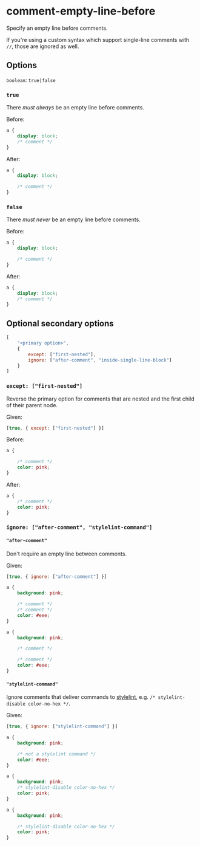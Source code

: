 # comment-empty-line-before

Specify an empty line before comments.

If you're using a custom syntax which support single-line comments with `//`, those are ignored as well.

## Options

`boolean`: `true|false`

### `true`

There *must always* be an empty line before comments.

Before:

```css
a {
	display: block;
	/* comment */
}
```

After:

```css
a {
	display: block;

	/* comment */
}
```

### `false`

There *must never* be an empty line before comments.

Before:

```css
a {
	display: block;

	/* comment */
}
```

After:

```css
a {
	display: block;
	/* comment */
}
```

## Optional secondary options

```js
[
	"<primary option>",
	{
		except: ["first-nested"],
		ignore: ["after-comment", "inside-single-line-block"]
	}
]
```

### `except: ["first-nested"]`

Reverse the primary option for comments that are nested and the first child of their parent node.

Given:

```js
[true, { except: ["first-nested"] }]
```

Before:

```css
a {

	/* comment */
	color: pink;
}
```

After:

```css
a {
	/* comment */
	color: pink;
}
```

### `ignore: ["after-comment", "stylelint-command"]`

#### `"after-comment"`

Don't require an empty line between comments.

Given:

```js
[true, { ignore: ["after-comment"] }]
```

```css
a {
	background: pink;

	/* comment */
	/* comment */
	color: #eee;
}
```

```css
a {
	background: pink;

	/* comment */

	/* comment */
	color: #eee;
}
```

#### `"stylelint-command"`

Ignore comments that deliver commands to [stylelint](http://stylelint.io/user-guide/configuration/#turning-rules-off-from-within-your-css), e.g. `/* stylelint-disable color-no-hex */`.

Given:

```js
[true, { ignore: ["stylelint-command"] }]
```

```css
a {
	background: pink;

	/* not a stylelint command */
	color: #eee;
}
```

```css
a {
	background: pink;
	/* stylelint-disable color-no-hex */
	color: pink;
}
```

```css
a {
	background: pink;

	/* stylelint-disable color-no-hex */
	color: pink;
}
```
